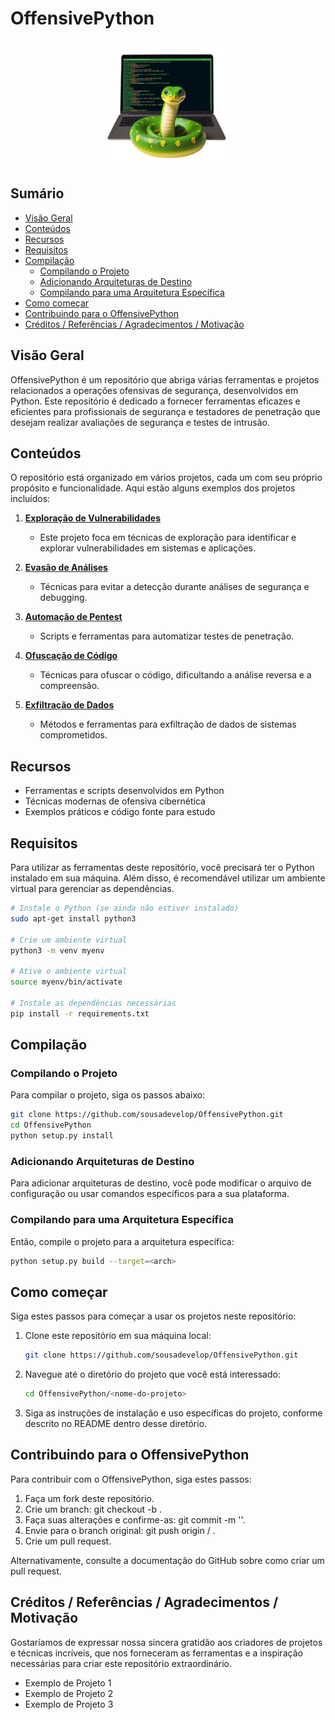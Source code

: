 # OffensivePython

<p align="center">
    <img height="200" alt="OffensivePython" src="python.png">
</p>

## Sumário

* [Visão Geral](#visão-geral)
* [Conteúdos](#conteúdos)
* [Recursos](#recursos)
* [Requisitos](#requisitos)
* [Compilação](#compilação)
    * [Compilando o Projeto](#compilando-o-projeto)
    * [Adicionando Arquiteturas de Destino](#adicionando-arquiteturas-de-destino)
    * [Compilando para uma Arquitetura Específica](#compilando-para-uma-arquitetura-específica)
* [Como começar](#como-começar)
* [Contribuindo para o OffensivePython](#contribuindo-para-o-offensivepython)
* [Créditos / Referências / Agradecimentos / Motivação](#créditos--referências--agradecimentos--motivação)

## Visão Geral

OffensivePython é um repositório que abriga várias ferramentas e projetos relacionados a operações ofensivas de segurança, desenvolvidos em Python. Este repositório é dedicado a fornecer ferramentas eficazes e eficientes para profissionais de segurança e testadores de penetração que desejam realizar avaliações de segurança e testes de intrusão.

## Conteúdos

O repositório está organizado em vários projetos, cada um com seu próprio propósito e funcionalidade. Aqui estão alguns exemplos dos projetos incluídos:

1. [**Exploração de Vulnerabilidades**](/Exploracao_Vulnerabilidades)
   - Este projeto foca em técnicas de exploração para identificar e explorar vulnerabilidades em sistemas e aplicações.

2. [**Evasão de Análises**](/Evasao_Analises)
    - Técnicas para evitar a detecção durante análises de segurança e debugging.

3. [**Automação de Pentest**](/Automacao_Pentest)
    - Scripts e ferramentas para automatizar testes de penetração.

4. [**Ofuscação de Código**](/Ofuscacao_Codigo)
    - Técnicas para ofuscar o código, dificultando a análise reversa e a compreensão.

5. [**Exfiltração de Dados**](/Exfiltracao_Dados)
    - Métodos e ferramentas para exfiltração de dados de sistemas comprometidos.

## Recursos

- Ferramentas e scripts desenvolvidos em Python
- Técnicas modernas de ofensiva cibernética
- Exemplos práticos e código fonte para estudo

## Requisitos

Para utilizar as ferramentas deste repositório, você precisará ter o Python instalado em sua máquina. Além disso, é recomendável utilizar um ambiente virtual para gerenciar as dependências.

```sh
# Instale o Python (se ainda não estiver instalado)
sudo apt-get install python3

# Crie um ambiente virtual
python3 -m venv myenv

# Ative o ambiente virtual
source myenv/bin/activate

# Instale as dependências necessárias
pip install -r requirements.txt
```

## Compilação

### Compilando o Projeto

Para compilar o projeto, siga os passos abaixo:

```sh
git clone https://github.com/sousadevelop/OffensivePython.git
cd OffensivePython
python setup.py install
```

### Adicionando Arquiteturas de Destino
Para adicionar arquiteturas de destino, você pode modificar o arquivo de configuração ou usar comandos específicos para a sua plataforma.

### Compilando para uma Arquitetura Específica
Então, compile o projeto para a arquitetura específica:

```sh
python setup.py build --target=<arch>
```

## Como começar
Siga estes passos para começar a usar os projetos neste repositório:

1. Clone este repositório em sua máquina local:
   ```sh
   git clone https://github.com/sousadevelop/OffensivePython.git
   ```
2. Navegue até o diretório do projeto que você está interessado:
   ```sh
   cd OffensivePython/<nome-do-projeto>
   ```
3. Siga as instruções de instalação e uso específicas do projeto, conforme descrito no README dentro desse diretório.

## Contribuindo para o OffensivePython
Para contribuir com o OffensivePython, siga estes passos:

   1. Faça um fork deste repositório.
   2. Crie um branch: git checkout -b <nome-do-branch>.
   3. Faça suas alterações e confirme-as: git commit -m '<mensagem-do-commit>'.
   4. Envie para o branch original: git push origin <nome-do-projeto> / <local>.
   5. Crie um pull request.
   
Alternativamente, consulte a documentação do GitHub sobre como criar um pull request.

## Créditos / Referências / Agradecimentos / Motivação
Gostaríamos de expressar nossa sincera gratidão aos criadores de projetos e técnicas incríveis, que nos forneceram as ferramentas e a inspiração necessárias para criar este repositório extraordinário.

  - Exemplo de Projeto 1
  - Exemplo de Projeto 2
  - Exemplo de Projeto 3
